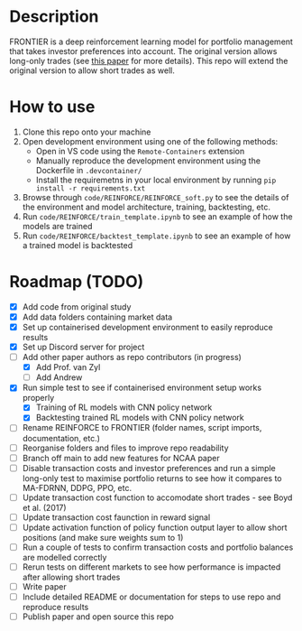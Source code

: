 # Description
FRONTIER is a deep reinforcement learning model for portfolio management that takes investor preferences into account. The original version allows long-only trades (see [this paper](https://doi.org/10.36227/techrxiv.19165745.v1) for more details). This repo will extend the original version to allow short trades as well.

# How to use
1. Clone this repo onto your machine
2. Open development environment using one of the following methods:
    * Open in VS code using the `Remote-Containers` extension
    * Manually reproduce the development environment using the Dockerfile in `.devcontainer/`
    * Install the requiremetns in your local environment by running `pip install -r requirements.txt`
3. Browse through `code/REINFORCE/REINFORCE_soft.py` to see the details of the environment and model architecture, training, backtesting, etc.
4. Run `code/REINFORCE/train_template.ipynb` to see an example of how the models are trained
5. Run `code/REINFORCE/backtest_template.ipynb` to see an example of how a trained model is backtested

# Roadmap (TODO)
- [x] Add code from original study
- [x] Add data folders containing market data
- [x] Set up containerised development environment to easily reproduce results
- [x] Set up Discord server for project
- [ ] Add other paper authors as repo contributors (in progress)
    - [x] Add Prof. van Zyl
    - [ ] Add Andrew
- [x] Run simple test to see if containerised environment setup works properly
    - [x] Training of RL models with CNN policy network
    - [x] Backtesting trained RL models with CNN policy network
- [ ] Rename REINFORCE to FRONTIER (folder names, script imports, documentation, etc.)
- [ ] Reorganise folders and files to improve repo readability
- [ ] Branch off main to add new features for NCAA paper
- [ ] Disable transaction costs and investor preferences and run a simple long-only test to maximise portfolio returns to see how it compares to MA-FDRNN, DDPG, PPO, etc.
- [ ] Update transaction cost function to accomodate short trades - see Boyd et al. (2017)
- [ ] Update transaction cost faunction in reward signal
- [ ] Update activation function of policy function output layer to allow short positions (and make sure weights sum to 1)
- [ ] Run a couple of tests to confirm transaction costs and portfolio balances are modelled correctly
- [ ] Rerun tests on different markets to see how performance is impacted after allowing short trades
- [ ] Write paper
- [ ] Include detailed README or documentation for steps to use repo and reproduce results
- [ ] Publish paper and open source this repo
